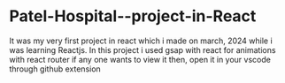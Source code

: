 # Patel-Hospital--project-in-React
It was my very first project in react which i made on march, 2024 while i was learning Reactjs. In this project i used gsap with react for animations with react router 
if any one wants to view it then, open it in your vscode through github extension
